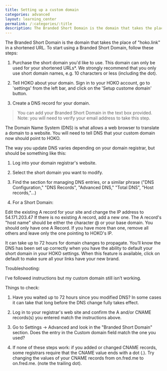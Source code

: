 ```yaml
---
title: Setting up a custom domain
categories: advanced
layout: learning_center
permalink: /:categories/:title
description: The Branded Short Domain is the domain that takes the place of “hoko.link” in a shortened URL.
---
```


The Branded Short Domain is the domain that takes the place of "hoko.link" in a shortened URL. To start using a Branded Short Domain, follow these steps:

1. Purchase the short domain you'd like to use. This domain can only be used for your shortened URLs*. We strongly recommend that you only use short domain names, e.g. 10 characters or less (including the dot).

2. Tell HOKO about your domain. Sign in to your HOKO account, go to 'settings' from the left bar, and click on the 'Setup custome domain' button.

3. Create a DNS record for your domain.

> You can add your Branded Short Domain in the text box provided. Note: you will need to verify your email address to take this step.

The Domain Name System (DNS) is what allows a web browser to translate a domain to a website. You will need to tell DNS that your custom domain now should point to HOKO.

The way you update DNS varies depending on your domain registrar, but should be something like this:

1.  Log into your domain registrar's website.

2.  Select the short domain you want to modify.

3.  Find the section for managing DNS entries, or a similar phrase ("DNS Configuration," "DNS Records", "Advanced DNS," "Total DNS", "Host records,"...)

4.  For a Short Domain:

Edit the existing A record for your site and change the IP address to 54.171.203.47 If there is no existing A record, add a new one. The A record's "host name" should be either the character @ or your base domain. You should only have one A Record. If you have more than one, remove all others and leave only the one pointing to HOKO's IP.

It can take up to 72 hours for domain changes to propagate. You’ll know the DNS has been set up correctly when you have the ability to default your short domain in your HOKO settings. When this feature is available, click on default to make sure all your links have your new brand.


Troubleshooting:

I’ve followed instructions but my custom domain still isn’t working.

Things to check:
1.  Have you waited up to 72 hours since you modified DNS? In some cases it can take that long before the DNS change fully takes effect.

2.  Log in to your registrar's web site and confirm the A and/or CNAME records(s) you entered match the instructions above.

3.  Go to Settings -> Advanced and look in the "Branded Short Domain" section. Does the entry in the Custom domain field match the one you used?

4.  If none of these steps work:  if you added or changed CNAME records, some registrars require that the CNAME value ends with a dot (.). Try changing the values of your CNAME records from on.fred.me to on.fred.me. (note the trailing dot).
